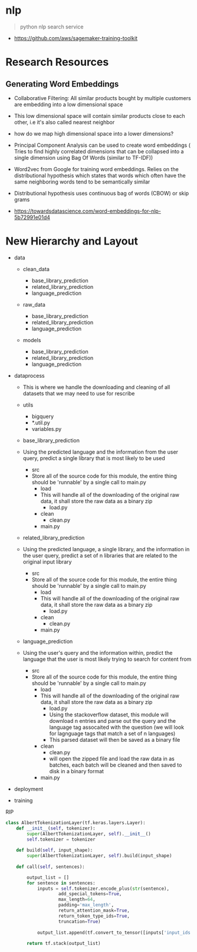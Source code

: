 # nlp

> python nlp search service

- https://github.com/aws/sagemaker-training-toolkit

# Research Resources
## Generating Word Embeddings
  - Collaborative Filtering: All similar products bought by multiple customers are embedding into a low dimensional space
  - This low dimensional space will contain similar products close to each other, i.e it's also called nearest neighbor

  - how do we map high dimensional space into a lower dimensions?
  - Principal Component Analysis can be used to create word embeddings ( Tries to find highly correlated dimensions that can be collapsed into a single dimension using Bag Of Words (similar to TF-IDF))
  - Word2vec from Google for training word embeddings. Relies on the distributional hypothesis which states that words which often have the same neighboring words tend to be semantically similar
  - Distributional hypothesis uses continuous bag of words (CBOW) or skip grams
  - https://towardsdatascience.com/word-embeddings-for-nlp-5b72991e01d4





# New Hierarchy and Layout

- data
    - clean_data
        - base_library_prediction
        - related_library_prediction
        - language_prediction
        
    - raw_data
        - base_library_prediction
        - related_library_prediction
        - language_prediction
        
    - models
        - base_library_prediction
        - related_library_prediction
        - language_prediction
    
- dataprocess
    - This is where we handle the downloading and cleaning of all datasets that we may need to use for rescribe
    - utils
        - bigquery
        - *.util.py
        - variables.py
        
    - base_library_prediction
    - Using the predicted language and the information from the user query, predict a single library that is most likely to be used
        - src
        - Store all of the source code for this module, the entire thing should be 'runnable' by a single call to main.py
            - load
            - This will handle all of the downloading of the original raw data, it shall store the raw data as a binary zip
                - load.py
            - clean
                - clean.py
            - main.py
            
    - related_library_prediction
    - Using the predicted language, a single library, and the information in the user query, predict a set of n libraries that are related to the original input library
        - src
        - Store all of the source code for this module, the entire thing should be 'runnable' by a single call to main.py
            - load
            - This will handle all of the downloading of the original raw data, it shall store the raw data as a binary zip
                - load.py
            - clean
                - clean.py
            - main.py
            
    - language_prediction
    - Using the user's query and the information within, predict the language that the user is most likely trying to search for content from
        - src
        - Store all of the source code for this module, the entire thing should be 'runnable' by a single call to main.py
            - load
            - This will handle all of the downloading of the original raw data, it shall store the raw data as a binary zip
                - load.py
                - Using the stackoverflow dataset, this module will download n entries and parse out the query and the language tag assocaited with the question (we will look for lagnguage tags that match a set of n languages)
                - This parsed dataset will then be saved as a binary file
            - clean
                - clean.py
                - will open the zipped file and load the raw data in as batches, each batch will be cleaned and then saved to disk in a binary format 
            - main.py
    
    
- deployment
- training

RIP
```python
class AlbertTokenizationLayer(tf.keras.layers.Layer):
    def __init__(self, tokenizer):
        super(AlbertTokenizationLayer, self).__init__()
        self.tokenizer = tokenizer
    
    def build(self, input_shape):
        super(AlbertTokenizationLayer, self).build(input_shape)
    
    def call(self, sentences):

        output_list = []
        for sentence in sentences:
            inputs = self.tokenizer.encode_plus(str(sentence), 
                    add_special_tokens=True, 
                    max_length=64, 
                    padding='max_length',
                    return_attention_mask=True, 
                    return_token_type_ids=True,
                    truncation=True)
        
            output_list.append(tf.convert_to_tensor([inputs['input_ids'], inputs['attention_mask'], inputs['token_type_ids']], dtype=tf.int32))
        
        return tf.stack(output_list)
```